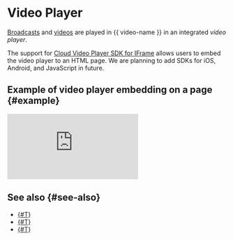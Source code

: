 # Video Player

[Broadcasts](./streams.md) and [videos](./videos.md) are played in {{ video-name }} in an integrated _video player_.

The support for [Cloud Video Player SDK for IFrame](../iframe-sdk.md) allows users to embed the video player to an HTML page. We are planning to add SDKs for iOS, Android, and JavaScript in future.

## Example of video player embedding on a page {#example}

<iframe
    frameborder="0"
    scrolling="no"
    allowfullscreen
    allow="autoplay; fullscreen; encrypted-media; accelerometer; gyroscope; picture-in-picture; clipboard-write; web-share"
    src="https://runtime.video.cloud.yandex.net/player/video/vplvmyqsxi7dlwndvb4y?autoplay=1&mute=true"
></iframe>

## See also {#see-also}
* [{#T}](../operations/video/get-link.md)
* [{#T}](../operations/streams/get-link.md)
* [{#T}](../operations/player-control.md)